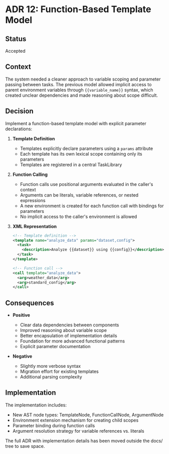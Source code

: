 # ADR 12: Function-Based Template Model

## Status
Accepted

## Context
The system needed a cleaner approach to variable scoping and parameter passing between tasks. The previous model allowed implicit access to parent environment variables through `{{variable_name}}` syntax, which created unclear dependencies and made reasoning about scope difficult.

## Decision
Implement a function-based template model with explicit parameter declarations:

1. **Template Definition**
   - Templates explicitly declare parameters using a `params` attribute
   - Each template has its own lexical scope containing only its parameters
   - Templates are registered in a central TaskLibrary

2. **Function Calling**
   - Function calls use positional arguments evaluated in the caller's context
   - Arguments can be literals, variable references, or nested expressions
   - A new environment is created for each function call with bindings for parameters
   - No implicit access to the caller's environment is allowed

3. **XML Representation**
   ```xml
   <!-- Template definition -->
   <template name="analyze_data" params="dataset,config">
     <task>
       <description>Analyze {{dataset}} using {{config}}</description>
     </task>
   </template>

   <!-- Function call -->
   <call template="analyze_data">
     <arg>weather_data</arg>
     <arg>standard_config</arg>
   </call>
   ```

## Consequences
- **Positive**
  - Clear data dependencies between components
  - Improved reasoning about variable scope
  - Better encapsulation of implementation details
  - Foundation for more advanced functional patterns
  - Explicit parameter documentation

- **Negative**
  - Slightly more verbose syntax
  - Migration effort for existing templates
  - Additional parsing complexity

## Implementation
The implementation includes:
- New AST node types: TemplateNode, FunctionCallNode, ArgumentNode
- Environment extension mechanism for creating child scopes
- Parameter binding during function calls
- Argument resolution strategy for variable references vs. literals

The full ADR with implementation details has been moved outside the docs/ tree to save space.
